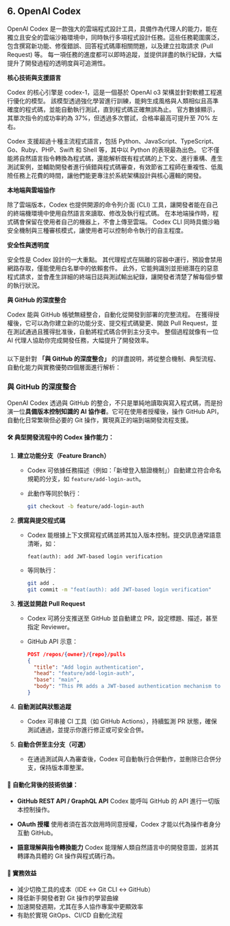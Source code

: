 ## 6. OpenAI Codex

OpenAI Codex 是一款強大的雲端程式設計工具，具備作為代理人的能力，能在獨立且安全的雲端沙箱環境中，同時執行多項程式設計任務。這些任務範圍廣泛，包含撰寫新功能、修復錯誤、回答程式碼庫相關問題，以及建立拉取請求 (Pull Request) 等。 每一項任務的進度都可以即時追蹤，並提供詳盡的執行紀錄，大幅提升了開發過程的透明度與可追溯性。

**核心技術與支援語言**

Codex 的核心引擎是 codex-1，這是一個基於 OpenAI o3 架構並針對軟體工程進行優化的模型。 該模型透過強化學習進行訓練，能夠生成風格與人類相似且高準確度的程式碼，並能自動執行測試，直到程式碼正確無誤為止。 官方數據顯示，其單次指令的成功率約為 37%，但透過多次嘗試，合格率最高可提升至 70% 左右。

Codex 支援超過十種主流程式語言，包括 Python、JavaScript、TypeScript、Go、Ruby、PHP、Swift 和 Shell 等，其中以 Python 的表現最為出色。 它不僅能將自然語言指令轉換為程式碼，還能解析既有程式碼的上下文、進行重構、產生測試案例，並輔助開發者進行偵錯與程式碼審查，有效節省工程師在重複性、低風險任務上花費的時間，讓他們能更專注於系統架構設計與核心邏輯的開發。

**本地端與雲端協作**

除了雲端版本，Codex 也提供開源的命令列介面 (CLI) 工具，讓開發者能在自己的終端機環境中使用自然語言來讀取、修改及執行程式碼。 在本地端操作時，程式碼會保留在使用者自己的機器上，不會上傳至雲端。 Codex CLI 同時具備沙箱安全機制與三種審核模式，讓使用者可以控制命令執行的自主程度。

**安全性與透明度**

安全性是 Codex 設計的一大重點。 其代理程式在隔離的容器中運行，預設會禁用網路存取，僅能使用白名單中的依賴套件。 此外，它能夠識別並拒絕潛在的惡意程式請求，並會產生詳細的終端日誌與測試輸出紀錄，讓開發者清楚了解每個步驟的執行狀況。

**與 GitHub 的深度整合**

Codex 能與 GitHub 帳號無縫整合，自動化從開發到部署的完整流程。 在獲得授權後，它可以為你建立新的功能分支、提交程式碼變更、開啟 Pull Request，並在測試通過且獲得批准後，自動將程式碼合併到主分支中。 整個過程就像有一位 AI 代理人協助你完成開發任務，大幅提升了開發效率。

###
以下是針對 **「與 GitHub 的深度整合」** 的詳盡說明，將從整合機制、典型流程、自動化能力與實務優勢四個層面進行解析：



### 與 GitHub 的深度整合

OpenAI Codex 透過與 GitHub 的整合，不只是單純地讀取與寫入程式碼，而是扮演一位**具備版本控制知識的 AI 協作者**。它可在使用者授權後，操作 GitHub API，自動化日常繁瑣但必要的 Git 操作，實現真正的端到端開發流程支援。



#### 🛠️ 典型開發流程中的 Codex 操作能力：

1. **建立功能分支（Feature Branch）**

   * Codex 可依據任務描述（例如：「新增登入驗證機制」）自動建立符合命名規範的分支，如 `feature/add-login-auth`。
   * 此動作等同於執行：

     ```bash
     git checkout -b feature/add-login-auth
     ```

2. **撰寫與提交程式碼**

   * Codex 能根據上下文撰寫程式碼並將其加入版本控制。提交訊息通常語意清晰，如：

     ```
     feat(auth): add JWT-based login verification
     ```
   * 等同執行：

     ```bash
     git add .
     git commit -m "feat(auth): add JWT-based login verification"
     ```

3. **推送並開啟 Pull Request**

   * Codex 可將分支推送至 GitHub 並自動建立 PR，設定標題、描述，甚至指定 Reviewer。
   * GitHub API 示意：

     ```json
     POST /repos/{owner}/{repo}/pulls
     {
       "title": "Add login authentication",
       "head": "feature/add-login-auth",
       "base": "main",
       "body": "This PR adds a JWT-based authentication mechanism to the login route."
     }
     ```

4. **自動測試與狀態追蹤**

   * Codex 可串接 CI 工具（如 GitHub Actions），持續監測 PR 狀態，確保測試通過，並提示你進行修正或可安全合併。

5. **自動合併至主分支（可選）**

   * 在通過測試與人為審查後，Codex 可自動執行合併動作，並刪除已合併分支，保持版本庫整潔。



#### 🤖 自動化背後的技術依據：

* **GitHub REST API / GraphQL API**
  Codex 能呼叫 GitHub 的 API 進行一切版本控制操作。

* **OAuth 授權**
  使用者須在首次啟用時同意授權，Codex 才能以代為操作者身分互動 GitHub。

* **語意理解與指令轉換能力**
  Codex 能理解人類自然語言中的開發意圖，並將其轉譯為具體的 Git 操作與程式碼行為。


#### 🚀 實務效益

* 減少切換工具的成本（IDE ↔ Git CLI ↔ GitHub）
* 降低新手開發者對 Git 操作的學習曲線
* 加速開發週期，尤其在多人協作專案中更顯效率
* 有助於實現 GitOps、CI/CD 自動化流程


